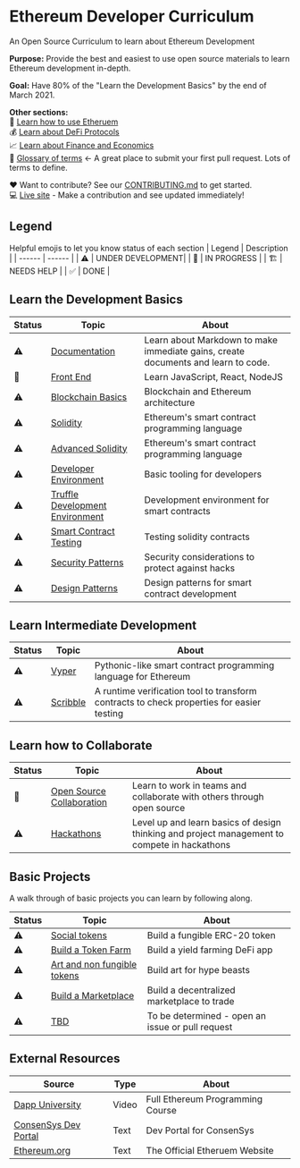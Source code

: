 # Ethereum Developer Curriculum

An Open Source Curriculum to learn about Ethereum Development

**Purpose:** Provide the best and easiest to use open source materials to learn Ethereum development in-depth.

**Goal:** Have 80% of the "Learn the Development Basics" by the end of March 2021.

**Other sections:**\
🦊 [Learn how to use Etheruem](./content/use_ethereum/_index.md) \
💰 [Learn about DeFi Protocols](./content/protocols/_index.md) \
📈 [Learn about Finance and Economics](./content/finance_and_economics/_index.md) \
👀 [Glossary of terms](./content/glossary/_index.md) <- A great place to submit your first pull request. Lots of terms to define.

❤️ Want to contribute? See our [CONTRIBUTING.md](CONTRIBUTING.md) to get started.  
💻 [Live site](https://ethbuilders.github.io/Curriculum/) - Make a contribution and see updated immediately!

## Legend

Helpful emojis to let you know status of each section
| Legend | Description |
| ------ | ------ |
| ⚠️                     | UNDER DEVELOPMENT|
| 👷                    | IN PROGRESS      |
| 🏗️                    | NEEDS HELP       |
| ✅                    | DONE             |

## Learn the Development Basics

| Status | Topic | About |
| ------ | ------ | ------ |
|⚠️| [Documentation](documentation.md) |Learn about Markdown to make immediate gains, create documents and learn to code.|
|👷| [Front End](front_end.md) |Learn JavaScript, React, NodeJS|
|⚠️| [Blockchain Basics](blockchain_basics.md) |Blockchain and Ethereum architecture|
|⚠️| [Solidity](solidity.md) |Ethereum's smart contract programming language |
|⚠️| [Advanced Solidity](advanced_solidity.md) |Ethereum's smart contract programming language |
|⚠️| [Developer Environment](developer_environment.md) |Basic tooling for developers|
|⚠️| [Truffle Development Environment](truffle_development_environment.md) |Development environment for smart contracts|
|⚠️| [Smart Contract Testing](smart_contract_testing.md) |Testing solidity contracts|
|⚠️| [Security Patterns](security_patterns.md) |Security considerations to protect against hacks|
|⚠️| [Design Patterns](design_patterns.md) |Design patterns for smart contract development|

## Learn Intermediate Development 

| Status | Topic | About |
| ------ | ------ | ------ |
|⚠️| [Vyper](vyper.md) | Pythonic-like smart contract programming language for Ethereum |
|⚠️| [Scribble](scribble.md) | A runtime verification tool to transform contracts to check properties for easier testing |

## Learn how to Collaborate

| Status | Topic | About |
| ------ | ------ | ------ |
|👷| [Open Source Collaboration](open_source.md) | Learn to work in teams and collaborate with others through open source |
|⚠️| [Hackathons](hackathonss.md) | Level up and learn basics of design thinking and project management to compete in hackathons |

## Basic Projects

A walk through of basic projects you can learn by following along.

| Status | Topic | About |
| ------ | ------ | ------ |
|⚠️| [Social tokens](social_tokens.md) | Build a fungible ERC-20 token |
|⚠️| [Build a Token Farm](build_a_token_farm.md) | Build a yield farming DeFi app|
|⚠️| [Art and non fungible tokens](art_and_non_fungible_tokens.md) | Build art for hype beasts |
|⚠️| [Build a Marketplace](build_a_marketplace.md) | Build a decentralized marketplace to trade|
|⚠️| [TBD]() | To be determined - open an issue or pull request |

## External Resources
| Source | Type | About |
| ------ | ------ | ------ |
| [Dapp University](https://www.youtube.com/watch?v=XLahq4qyors) | Video |Full Ethereum Programming Course |
| [ConsenSys Dev Portal](https://consensys.net/developers/) | Text | Dev Portal for ConsenSys |
| [Ethereum.org](https://ethereum.org/en/) | Text | The Official Etheruem Website |
